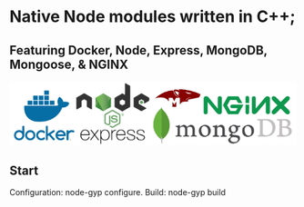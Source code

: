 # Native Node modules written in C++; 
## Featuring Docker, Node, Express, MongoDB, Mongoose, & NGINX 

![Tech Logos](./logos.png)



## Start

Configuration: node-gyp configure.
Build: node-gyp build

